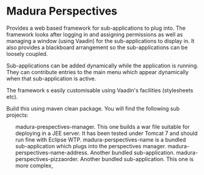 Madura Perspectives
===================

Provides a web based framework for sub-applications to plug into. The framework looks after logging in and assigning permissions as well as managing a window (using Vaadin) for the sub-applications to display in. It also provides a blackboard arrangement so the sub-applications can be loosely coupled.

Sub-applications can be added dynamically while the application is running. They can contribute entries to the main menu which appear dynamically when that sub-application is active.

The framework s easily customisable using Vaadin's facilities (stylesheets etc).

Build this using maven clean package. You will find the following sub projects:

<ul>
<le>madura-prespectives-manager. This one builds a war file suitable for deploying in a JEE server. It has been tested under Tomcat 7 and should run fine with Eclipse WTP.</le>
<le>madura-perspectives-name is a bundled sub-application which plugs into the perspectives manager.</le>
<le>madura-perspectives-name-address. Another bundled sub-application.</le>
<le>madura-perspectives-pizzaorder. Another bundled sub-application. This one is more complex,</le>
</ul> 